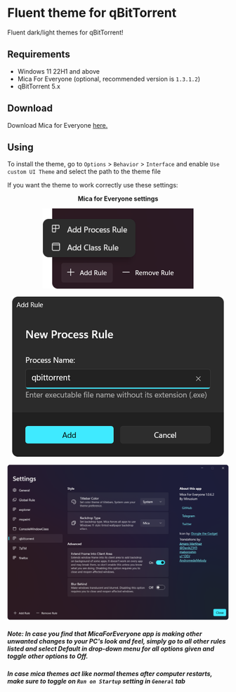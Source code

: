 # Fluent theme for qBitTorrent
Fluent dark/light themes for qBitTorrent!  

## Requirements
- Windows 11 22H1 and above
- Mica For Everyone (optional, recommended version is `1.3.1.2`)
- qBitTorrent 5.x

## Download
Download Mica for Everyone [here.](https://github.com/MicaForEveryone/MicaForEveryone/releases/) 

## Using
To install the theme, go to `Options` > `Behavior` > `Interface` and enable `Use custom UI Theme` and select the path to the theme file

If you want the theme to work correctly use these settings:

<p align="center"><b>Mica for Everyone settings</b></p>


<p align="center">
  <img alt="Image 1" src="images/mica1.png">
</p>
<p align="center">
  <img alt="Image 2" src="images/mica2.png">
</p>
<p align="center">
  <img alt="Image 3" src="images/mica3.png">
</p>

##### Note: In case you find that MicaForEveryone app is making other unwanted changes to your PC's look and feel, simply go to all other rules listed and select Default in drop-down menu for all options given and toggle other options to Off.
##### In case mica themes act like normal themes after computer restarts, make sure to toggle on `Run on Startup` setting in `General` tab

